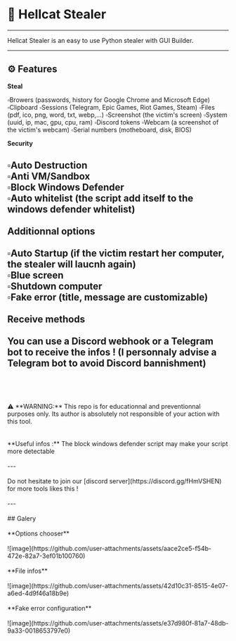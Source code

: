 # 🐍 Hellcat Stealer

---

Hellcat Stealer is an easy to use Python stealer with GUI Builder.

--- 

## ⚙️ Features

**Steal**

▫️Browers (passwords, history for Google Chrome and Microsoft Edge)
<br>
▫️Clipboard
▫️Sessions (Telegram, Epic Games, Riot Games, Steam)
▫️Files (pdf, ico, png, word, txt, webp,...)
▫️Screenshot (the victim's screen)
▫️System (uuid, ip, mac, gpu, cpu, ram)
▫️Discord tokens
▫️Webcam (a screenshot of the victim's webcam)
▫️Serial numbers (motheboard, disk, BIOS)

**Security**

▫️Auto Destruction
<br>
▫️Anti VM/Sandbox
<br>
▫️Block Windows Defender
<br>
▫️Auto whitelist (the script add itself to the windows defender whitelist)
<br>
<br>
**Additionnal options**
<br>
<br>
▫️Auto Startup (if the victim restart her computer, the stealer will laucnh again)
<br>
▫️Blue screen
<br>
▫️Shutdown computer
<br>
▫️Fake error (title, message are customizable)
<br>
<br>
**Receive methods**
<br>
<br>
You can use a **Discord webhook** or a **Telegram bot** to receive the infos ! (I personnaly advise a Telegram bot to avoid Discord bannishment)
<br>
<br>
---
<br>
<br>
⚠️ **WARNING:** This repo is for educationnal and preventionnal purposes only. Its author is absolutely not responsible of your action with this tool.
<br>
<br>
<br>
**Useful infos :** The block windows defender script may make your script more detectable
<br>
<br>
---
<br>
<br>
Do not hesitate to join our [discord server](https://discord.gg/fHmVSHEN) for more tools likes this !
<br>
<br>
---
<br>
<br>
## Galery
<br>
<br>
**Options chooser**
<br>
<br>
![image](https://github.com/user-attachments/assets/aace2ce5-f54b-472e-82a7-3ef01b100760)
<br>
<br>
**File infos**
<br>
<br>
![image](https://github.com/user-attachments/assets/42d10c31-8515-4e07-a6ed-4d9f46a18b9e)
<br>
<br>
**Fake error configuration**
<br>
<br>
![image](https://github.com/user-attachments/assets/e37d980f-81a7-48db-9a33-0018653797e0)


